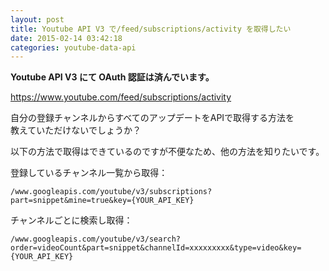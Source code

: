 ```yaml
---
layout: post
title: Youtube API V3 で/feed/subscriptions/activity を取得したい
date: 2015-02-14 03:42:18
categories: youtube-data-api
---
```

<!-- {% raw %} -->
<p><strong>Youtube API V3 にて OAuth 認証は済んでいます。</strong></p>

<p><a href="https://www.youtube.com/feed/subscriptions/activity" rel="nofollow">https://www.youtube.com/feed/subscriptions/activity</a></p>

<p>自分の登録チャンネルからすべてのアップデートをAPIで取得する方法を<br>
教えていただけないでしょうか？</p>

<p>以下の方法で取得はできているのですが不便なため、他の方法を知りたいです。</p>

<p>登録しているチャンネル一覧から取得：</p>

<pre><code>/www.googleapis.com/youtube/v3/subscriptions?part=snippet&amp;mine=true&amp;key={YOUR_API_KEY}
</code></pre>

<p>チャンネルごとに検索し取得：</p>

<pre><code>/www.googleapis.com/youtube/v3/search?order=videoCount&amp;part=snippet&amp;channelId=xxxxxxxxx&amp;type=video&amp;key={YOUR_API_KEY}
</code></pre>
<!-- {% endraw %} -->
